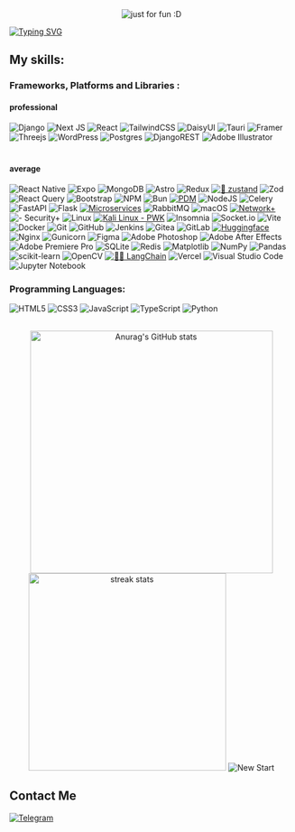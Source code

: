

<div align="center">
    <img src="https://typograssy.deno.dev/api?text=Fa%20=%3E%20For%20all&l0=161b22&bg=0d1117&comment=Generated%20by%20Foshati" alt="just for fun :D">
</div>



<a href="https://github.com/Foshati"><img src="https://readme-typing-svg.demolab.com?font=Fira+Code&pause=1000&color=3AD353&random=false&width=460&height=70&lines=Hello+for+all+%F0%9F%91%8B;I+am+a+Mega+full+stack+developer+%3F!;Because+I+will+never%2C+ever+give+up." alt="Typing SVG" /></a>


<h2 >My skills:</h2>
<h3 >Frameworks, Platforms and Libraries :
</h3>
</div>

<h4 >professional</h4>

 ![Django](https://img.shields.io/badge/django-%23092E20.svg?style=for-the-badge&logo=django&logoColor=white)  ![Next JS](https://img.shields.io/badge/Next-black?style=for-the-badge&logo=next.js&logoColor=white)  ![React](https://img.shields.io/badge/react-%2320232a.svg?style=for-the-badge&logo=react&logoColor=%2361DAFB) ![TailwindCSS](https://img.shields.io/badge/tailwindcss-%2338B2AC.svg?style=for-the-badge&logo=tailwind-css&logoColor=white)  ![DaisyUI](https://img.shields.io/badge/daisyui-5A0EF8?style=for-the-badge&logo=daisyui&logoColor=white)  	![Tauri](https://img.shields.io/badge/tauri-%2324C8DB.svg?style=for-the-badge&logo=tauri&logoColor=%23FFFFFF) ![Framer](https://img.shields.io/badge/Framer-black?style=for-the-badge&logo=framer&logoColor=blue)  ![Threejs](https://img.shields.io/badge/threejs-black?style=for-the-badge&logo=three.js&logoColor=white)   ![WordPress](https://img.shields.io/badge/WordPress-%23117AC9.svg?style=for-the-badge&logo=WordPress&logoColor=white)   ![Postgres](https://img.shields.io/badge/postgres-%23316192.svg?style=for-the-badge&logo=postgresql&logoColor=white)  ![DjangoREST](https://img.shields.io/badge/DJANGO-REST-ff1709?style=for-the-badge&logo=django&logoColor=white&color=ff1709&labelColor=gray)  ![Adobe Illustrator](https://img.shields.io/badge/adobe%20illustrator-%23FF9A00.svg?style=for-the-badge&logo=adobe%20illustrator&logoColor=white)   <svg xmlns="http://www.w3.org/2000/svg" width="82.8" height="20" viewBox="0 0 828 200" role="img" aria-label="Gsap: Anime"> 
<br> 
<h4 >average </h4>

  ![React Native](https://img.shields.io/badge/react_native-%2320232a.svg?style=for-the-badge&logo=react&logoColor=%2361DAFB) 	![Expo](https://img.shields.io/badge/expo-1C1E24?style=for-the-badge&logo=expo&logoColor=#D04A37)   ![MongoDB](https://img.shields.io/badge/MongoDB-%234ea94b.svg?style=for-the-badge&logo=mongodb&logoColor=white) ![Astro](https://img.shields.io/badge/astro-%232C2052.svg?style=for-the-badge&logo=astro&logoColor=white)  ![Redux](https://img.shields.io/badge/redux-%23593d88.svg?style=for-the-badge&logo=redux&logoColor=white)
[![🐻 zustand](https://img.shields.io/static/v1?label=&message=🐻+zustand&color=%23F76E30&style=for-the-badge)](https://zustand-demo.pmnd.rs/)   ![Zod](https://img.shields.io/badge/zod-%233068b7.svg?style=for-the-badge&logo=zod&logoColor=white)   ![React Query](https://img.shields.io/badge/-React%20Query-FF4154?style=for-the-badge&logo=react%20query&logoColor=white)
![Bootstrap](https://img.shields.io/badge/bootstrap-%238511FA.svg?style=for-the-badge&logo=bootstrap&logoColor=white)  ![NPM](https://img.shields.io/badge/NPM-%23CB3837.svg?style=for-the-badge&logo=npm&logoColor=white)   ![Bun](https://img.shields.io/badge/Bun-%23000000.svg?style=for-the-badge&logo=bun&logoColor=white) [![PDM](https://img.shields.io/static/v1?label=&message=PDM&color=%231F2129&style=for-the-badge&logo=pdm)](https://pdm-project.org/en/latest/) ![NodeJS](https://img.shields.io/badge/node.js-6DA55F?style=for-the-badge&logo=node.js&logoColor=white)  ![Celery](https://img.shields.io/badge/celery-%23a9cc54.svg?style=for-the-badge&logo=celery&logoColor=ddf4a4) ![FastAPI](https://img.shields.io/badge/FastAPI-005571?style=for-the-badge&logo=fastapi)  ![Flask](https://img.shields.io/badge/flask-%23000.svg?style=for-the-badge&logo=flask&logoColor=white)  [![Microservices](https://img.shields.io/static/v1?label=&message=Microservices&color=%23ca8a04&style=for-the-badge&logo=githubactions&logoColor=%23EDF2F8)](https://)
  ![RabbitMQ](https://img.shields.io/badge/Rabbitmq-FF6600?style=for-the-badge&logo=rabbitmq&logoColor=white)  ![macOS](https://img.shields.io/badge/mac%20os-000000?style=for-the-badge&logo=macos&logoColor=F0F0F0)  [![Network+](https://img.shields.io/static/v1?label=&message=Network%2B&color=%230077FF3A&style=for-the-badge&logo=privateinternetaccess)](https://) ![  - Security+](https://img.shields.io/static/v1?label=+&message=Security%2B&color=%23ED2026&style=for-the-badge&logo=awssecretsmanager&logoColor=%2303070D)  ![Linux](https://img.shields.io/badge/Linux-FCC624?style=for-the-badge&logo=linux&logoColor=black)  [![Kali Linux - PWK](https://img.shields.io/static/v1?label=Kali+Linux&message=PWK&color=%2317191B&style=for-the-badge&logo=kalilinux&logoColor=%23000000)](https://)
       ![Insomnia](https://img.shields.io/badge/Insomnia-black?style=for-the-badge&logo=insomnia&logoColor=5849BE) ![Socket.io](https://img.shields.io/badge/Socket.io-black?style=for-the-badge&logo=socket.io&badgeColor=010101)
 ![Vite](https://img.shields.io/badge/vite-%23646CFF.svg?style=for-the-badge&logo=vite&logoColor=white) 	![Docker](https://img.shields.io/badge/docker-%230db7ed.svg?style=for-the-badge&logo=docker&logoColor=white) ![Git](https://img.shields.io/badge/git-%23F05033.svg?style=for-the-badge&logo=git&logoColor=white)  ![GitHub](https://img.shields.io/badge/github-%23121011.svg?style=for-the-badge&logo=github&logoColor=white)  ![Jenkins](https://img.shields.io/badge/jenkins-%232C5263.svg?style=for-the-badge&logo=jenkins&logoColor=white) ![Gitea](https://img.shields.io/badge/Gitea-34495E?style=for-the-badge&logo=gitea&logoColor=5D9425) ![GitLab](https://img.shields.io/badge/gitlab-%23181717.svg?style=for-the-badge&logo=gitlab&logoColor=white) [![Huggingface](https://img.shields.io/static/v1?label=&message=Huggingface&color=%230B0F19&style=for-the-badge&logo=huggingface&logoColor=%23FFD21F)](https://huggingface.co/)
       ![Nginx](https://img.shields.io/badge/nginx-%23009639.svg?style=for-the-badge&logo=nginx&logoColor=white)  ![Gunicorn](https://img.shields.io/badge/gunicorn-%298729.svg?style=for-the-badge&logo=gunicorn&logoColor=white)  ![Figma](https://img.shields.io/badge/figma-%23F24E1E.svg?style=for-the-badge&logo=figma&logoColor=white)  ![Adobe Photoshop](https://img.shields.io/badge/adobe%20photoshop-%2331A8FF.svg?style=for-the-badge&logo=adobe%20photoshop&logoColor=white) ![Adobe After Effects](https://img.shields.io/badge/Adobe%20After%20Effects-9999FF.svg?style=for-the-badge&logo=Adobe%20After%20Effects&logoColor=white)   ![Adobe Premiere Pro](https://img.shields.io/badge/Adobe%20Premiere%20Pro-9999FF.svg?style=for-the-badge&logo=Adobe%20Premiere%20Pro&logoColor=white)  ![SQLite](https://img.shields.io/badge/sqlite-%2307405e.svg?style=for-the-badge&logo=sqlite&logoColor=white) ![Redis](https://img.shields.io/badge/redis-%23DD0031.svg?style=for-the-badge&logo=redis&logoColor=white)  ![Matplotlib](https://img.shields.io/badge/Matplotlib-%23ffffff.svg?style=for-the-badge&logo=Matplotlib&logoColor=black)  ![NumPy](https://img.shields.io/badge/numpy-%23013243.svg?style=for-the-badge&logo=numpy&logoColor=white) ![Pandas](https://img.shields.io/badge/pandas-%23150458.svg?style=for-the-badge&logo=pandas&logoColor=white) 	![scikit-learn](https://img.shields.io/badge/scikit--learn-%23F7931E.svg?style=for-the-badge&logo=scikit-learn&logoColor=white) ![OpenCV](https://img.shields.io/badge/opencv-%23white.svg?style=for-the-badge&logo=opencv&logoColor=white)  [![🦜️🔗 LangChain](https://img.shields.io/static/v1?label=&message=🦜️🔗+LangChain&color=%231C3C3D&style=for-the-badge)](https://github.com/langchain-ai/langchain)  ![Vercel](https://img.shields.io/badge/vercel-%23000000.svg?style=for-the-badge&logo=vercel&logoColor=white)  ![Visual Studio Code](https://img.shields.io/badge/Visual%20Studio%20Code-0078d7.svg?style=for-the-badge&logo=visual-studio-code&logoColor=white) ![Jupyter Notebook](https://img.shields.io/badge/jupyter-%23FA0F00.svg?style=for-the-badge&logo=jupyter&logoColor=white) 






<h3 >Programming Languages:</h3>

![HTML5](https://img.shields.io/badge/html5-%23E34F26.svg?style=for-the-badge&logo=html5&logoColor=white)  ![CSS3](https://img.shields.io/badge/css3-%231572B6.svg?style=for-the-badge&logo=css3&logoColor=white)  ![JavaScript](https://img.shields.io/badge/javascript-%23323330.svg?style=for-the-badge&logo=javascript&logoColor=%23F7DF1E)  ![TypeScript](https://img.shields.io/badge/typescript-%23007ACC.svg?style=for-the-badge&logo=typescript&logoColor=white)  ![Python](https://img.shields.io/badge/python-3670A0?style=for-the-badge&logo=python&logoColor=ffdd54) 




<br>
<div align=center>
  <img width=430  src="https://github-readme-stats.vercel.app/api?username=foshati&hide=contribs,prs,&show_icons=true&theme=vue-dark&rank_icon=github&border_radius=10" alt="Anurag's GitHub stats">

  <img width=350  src="https://github-readme-streak-stats-salesp07.vercel.app/?user=foshati&count_private=true&theme=vue-dark&border_radius=10" alt="streak stats">
  
  <img src="https://img.shields.io/static/v1?label=+&message=New+Start&color=%23273948&style=for-the-badge" alt="New Start">

</div>






<h2 >Contact Me</h2>

[![Telegram](https://img.shields.io/badge/Telegram-2CA5E0?style=for-the-badge&logo=telegram&logoColor=white)](https://t.me/foshati)


